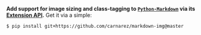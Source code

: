 **Add support for image sizing and class-tagging to
[`Python-Markdown`](https://github.com/Python-Markdown/markdown) via its
[Extension API](https://python-markdown.github.io/extensions/api/).** Get it via a
simple:

```shell
$ pip install git+https://github.com/carnarez/markdown-img@master
```


